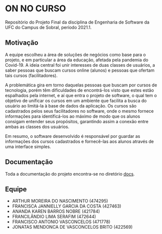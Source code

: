 # ON NO CURSO
Repositório do Projeto Final da disciplina de Engenharia de Software da UFC do Campus de Sobral, período 2021.1.

## Motivação
A equipe escolheu a área de soluções de negócios como base para o projeto, e em particular a área da educação, afetada pela pandemia do Covid-19. A ideia central foi unir interesses de duas classes de usuários, a saber pessoas que buscam cursos online (alunos) e pessoas que ofertam tais cursos (facilitadores).

A problemática gira em torno daquelas pessoas que buscam por cursos de tecnologia, porém têm dificuldades de encontrá-los visto que estes estão espalhados pela internet, e aí que entra o projeto de software, o qual tem o objetivo de unificar os cursos em um ambiente que facilita a busca do usuário ao limitá-la à base de dados da aplicação. Os cursos são cadastrados pelos seus facilitadores no software, onde o mesmo fornece informações para identificá-los ao máximo de modo que os alunos consigam entender seus propósitos, garantindo assim a conexão entre ambas as classes dos usuários.

Em resumo, o software desenvolvido é responsável por guardar as informações dos cursos cadastrados e fornecê-las aos alunos através de uma interface simples.

## Documentação
Toda a documentação do projeto encontra-se no diretório [docs](https://github.com/ArthurMN/On_no_curso/tree/main/docs).

## Equipe
+	ARTHUR MOREIRA DO NASCIMENTO (474295)
+	FRANCISCA JANNIELLY GARCIA DA COSTA (427463)
+	ANANDA KAREN BARROS NOBRE (421784)
+ FRANCILÂNDIO LIMA SERAFIM (472644)
+	FRANCISCO ANTONIO VASCONCELOS (471778)
+	JONATAS MENDONCA DE VASCONCELOS BRITO (422569)
